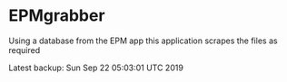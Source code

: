 # EPMgrabber
Using a database from the EPM app this application scrapes the files as required


Latest backup: Sun Sep 22 05:03:01 UTC 2019
